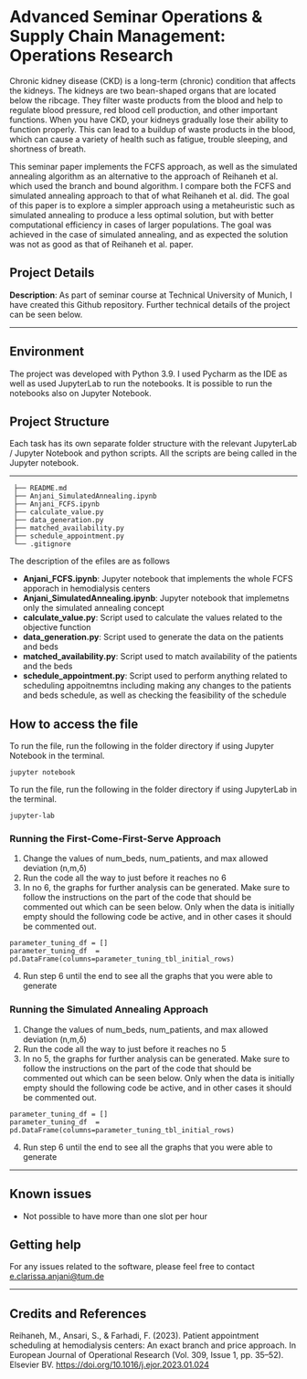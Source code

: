 Advanced Seminar Operations & Supply Chain Management: Operations Research
==============================
Chronic kidney disease (CKD) is a long-term (chronic) condition that affects the kidneys. The kidneys are two bean-shaped organs that are located below the ribcage. They filter waste products from the blood and help to regulate blood pressure, red blood cell production, and other important functions. When you have CKD, your kidneys gradually lose their ability to function properly. This can lead to a buildup of waste products in the blood, which can cause a variety of health such as fatigue, trouble sleeping, and shortness of breath.

This seminar paper implements the FCFS approach, as well as the simulated annealing algorithm as an alternative to the approach of Reihaneh et al. which used the branch and bound algorithm. I compare both the FCFS and simulated annealing approach to that of what Reihaneh et al. did. The goal of this paper is to explore a simpler approach using a metaheuristic such as simulated annealing to produce a less optimal solution, but with better computational efficiency in cases of larger populations. The goal was achieved in the case of simulated annealing, and as expected the solution was not as good as that of Reihaneh et al. paper.

## Project Details
**Description**: As part of seminar course at Technical University of Munich, I have created this Github repository. Further technical details of the project can be seen below. 

----

## Environment
The project was developed with Python 3.9. I used Pycharm as the IDE as well as used JupyterLab to run the notebooks. It is possible to run the notebooks also on Jupyter Notebook.

## Project Structure
Each task has its own separate folder structure with the relevant JupyterLab / Jupyter Notebook and python scripts. All the scripts are being called in the Jupyter notebook. 

 ------------
     ├── README.md                        
     ├── Anjani_SimulatedAnnealing.ipynb
     ├── Anjani_FCFS.ipynb
     ├── calculate_value.py
     ├── data_generation.py
     ├── matched_availability.py
     ├── schedule_appointment.py
     └── .gitignore

The description of the efiles are as follows
  - **Anjani_FCFS.ipynb**: Jupyter notebook that implements the whole FCFS apporach in hemodialysis centers
  - **Anjani_SimulatedAnnealing.ipynb**: Jupyter notebook that implemetns only the simulated annealing concept
  - **calculate_value.py**: Script used to calculate the values related to the objective function
  - **data_generation.py**: Script used to generate the data on the patients and beds
  - **matched_availability.py**: Script used to match availability of the patients and the beds
  - **schedule_appointment.py**: Script used to perform anything related to scheduling appoitnemtns including making any changes to the patients and beds schedule, as well as checking the feasibility of the schedule

## How to access the file

To run the file, run the following in the folder directory if using Jupyter Notebook in the terminal. 

```
jupyter notebook
```

To run the file, run the following in the folder directory if using JupyterLab in the terminal. 

```
jupyter-lab
```

### Running the First-Come-First-Serve Approach
1. Change the values of num_beds, num_patients, and max allowed deviation  (n,m,δ) 
2. Run the code all the way to just before it reaches no 6
3. In no 6, the graphs for further analysis can be generated. Make sure to follow the instructions on the part of the code that should be commented out which can be seen below. Only when the data is initially empty should the following code be active, and in other cases it should be commented out. 

```
parameter_tuning_df = []
parameter_tuning_df  = pd.DataFrame(columns=parameter_tuning_tbl_initial_rows)
```
4. Run step 6 until the end to see all the graphs that you were able to generate

### Running the Simulated Annealing Approach
1. Change the values of num_beds, num_patients, and max allowed deviation  (n,m,δ) 
2. Run the code all the way to just before it reaches no 5
3. In no 5, the graphs for further analysis can be generated. Make sure to follow the instructions on the part of the code that should be commented out which can be seen below. Only when the data is initially empty should the following code be active, and in other cases it should be commented out. 

```
parameter_tuning_df = []
parameter_tuning_df  = pd.DataFrame(columns=parameter_tuning_tbl_initial_rows)
```
4. Run step 6 until the end to see all the graphs that you were able to generate
----



## Known issues

- Not possible to have more than one slot per hour

## Getting help

For any issues related to the software, please feel free to contact e.clarissa.anjani@tum.de

----

## Credits and References
Reihaneh, M., Ansari, S., & Farhadi, F. (2023). Patient appointment scheduling at hemodialysis centers: An exact branch and price approach. In European Journal of Operational Research (Vol. 309, Issue 1, pp. 35–52). Elsevier BV. https://doi.org/10.1016/j.ejor.2023.01.024
